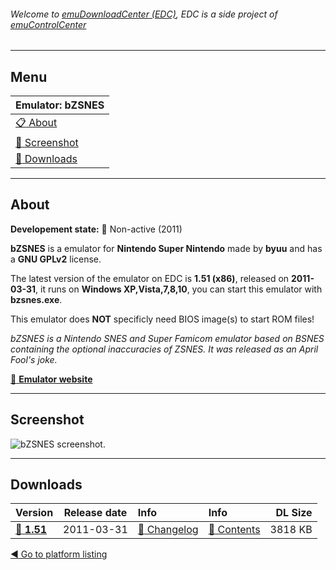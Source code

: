 ###### Welcome to [emuDownloadCenter (EDC)](https://github.com/PhoenixInteractiveNL/emuDownloadCenter/wiki/), EDC is a side project of [emuControlCenter](https://github.com/PhoenixInteractiveNL/emuControlCenter/wiki/)
***
## Menu
| **Emulator: bZSNES** |
|:---------|
| [:clipboard: About](#about) |
| [:sunrise: Screenshot](#screenshot) |
| [:floppy_disk: Downloads](#downloads) |
***
## About
**Developement state:** :red_circle: Non-active (2011)

**bZSNES** is a emulator for **Nintendo Super Nintendo** made by **byuu** and has a **GNU GPLv2** license.

The latest version of the emulator on EDC is **1.51 (x86)**, released on **2011-03-31**, it runs on **Windows XP,Vista,7,8,10**, you can start this emulator with **bzsnes.exe**.

This emulator does **NOT** specificly need BIOS image(s) to start ROM files!

_bZSNES is a Nintendo SNES and Super Famicom emulator based on BSNES containing the optional inaccuracies of ZSNES. It was released as an April Fool's joke._

[:link: **Emulator website**](http://byuu.org/)
***
## Screenshot
![](https://raw.githubusercontent.com/PhoenixInteractiveNL/emuDownloadCenter/master/hooks/bzsnes/emulator_screenshot_01.jpg "bZSNES screenshot.")
***
## Downloads
| Version  | Release date  | Info       | Info       | DL Size    |
|:---------|:-------------:|:-----------|:-----------|-----------:|
| [:floppy_disk: **1.51**](https://github.com/PhoenixInteractiveNL/edc-repo0005/raw/master/bzsnes/1.51.7z) | 2011-03-31 | [:page_facing_up: Changelog](https://github.com/PhoenixInteractiveNL/edc-repo0005/blob/master/bzsnes/1.51_changelog.txt) | [:mag_right: Contents](https://github.com/PhoenixInteractiveNL/edc-repo0005/blob/master/bzsnes/1.51_contents.txt) | 3818 KB |

[:arrow_backward: Go to platform listing](https://github.com/PhoenixInteractiveNL/emuDownloadCenter/wiki/EDC-Platform-List)

